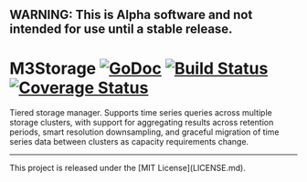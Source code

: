 ## WARNING: This is Alpha software and not intended for use until a stable release.

# M3Storage [![GoDoc][doc-img]][doc] [![Build Status][ci-img]][ci] [![Coverage Status][cov-img]][cov]

Tiered storage manager.  Supports time series queries across multiple storage clusters, with support for aggregating results across retention periods, smart resolution downsampling, and graceful migration of time series data between clusters as capacity requirements change.

<hr>
This project is released under the [MIT License](LICENSE.md).

[doc-img]: https://godoc.org/github.com/m3db/m3storage?status.svg
[doc]: https://godoc.org/github.com/m3db/m3storage
[ci-img]: https://travis-ci.org/m3db/m3storage.svg?branch=master
[ci]: https://travis-ci.org/m3db/m3storage
[cov-img]: https://coveralls.io/repos/m3db/m3storage/badge.svg?branch=master&service=github
[cov]: https://coveralls.io/github/m3db/m3storage?branch=master
